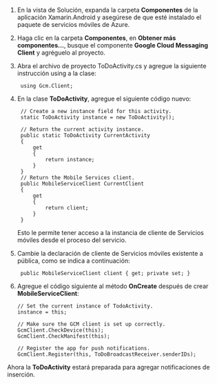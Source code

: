 
1. En la vista de Solución, expanda la carpeta **Componentes** de la aplicación Xamarin.Android y asegúrese de que esté instalado el paquete de servicios móviles de Azure. 

2. Haga clic en la carpeta **Componentes**, en **Obtener más componentes...**, busque el componente **Google Cloud Messaging Client** y agréguelo al proyecto.

1. Abra el archivo de proyecto ToDoActivity.cs y agregue la siguiente instrucción using a la clase:

		using Gcm.Client;

2. En la clase **ToDoActivity**, agregue el siguiente código nuevo:

        // Create a new instance field for this activity.
        static ToDoActivity instance = new ToDoActivity();

        // Return the current activity instance.
        public static ToDoActivity CurrentActivity
        {
            get
            {
                return instance;
            }
        }
        // Return the Mobile Services client.
        public MobileServiceClient CurrentClient
        {
            get
            {
                return client;
            }
        }

	Esto le permite tener acceso a la instancia de cliente de Servicios móviles desde el proceso del servicio.

3. Cambie la declaración de cliente de Servicios móviles existente a pública, como se indica a continuación:

		public MobileServiceClient client { get; private set; }

4.	Agregue el código siguiente al método **OnCreate** después de crear **MobileServiceClient**:

        // Set the current instance of TodoActivity.
        instance = this;

        // Make sure the GCM client is set up correctly.
        GcmClient.CheckDevice(this);
        GcmClient.CheckManifest(this);

        // Register the app for push notifications.
        GcmClient.Register(this, ToDoBroadcastReceiver.senderIDs);

Ahora la **ToDoActivity** estará preparada para agregar notificaciones de inserción.

<!---HONumber=Oct15_HO3-->